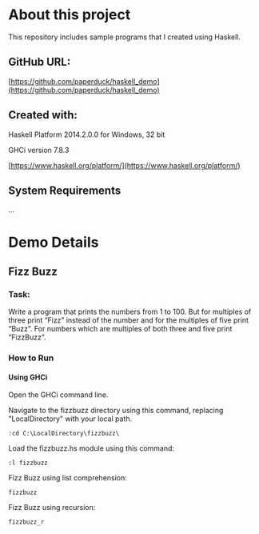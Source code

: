 # About this project

This repository includes sample programs that I created using Haskell.

## GitHub URL:

[https://github.com/paperduck/haskell_demo](https://github.com/paperduck/haskell_demo)

## Created with:

Haskell Platform 2014.2.0.0 for Windows, 32 bit

GHCi version 7.8.3

[https://www.haskell.org/platform/](https://www.haskell.org/platform/)

## System Requirements

...

# Demo Details

## Fizz Buzz

### Task:

Write a program that prints the numbers from 1 to 100. But for multiples of three print “Fizz” instead of the number and for the multiples of five print “Buzz”. For numbers which are multiples of both three and five print “FizzBuzz”.

### How to Run

#### Using GHCi

Open the GHCi command line.

Navigate to the fizzbuzz directory using this command, replacing "LocalDirectory" with your local path.

```
:cd C:\LocalDirectory\fizzbuzz\
```

Load the fizzbuzz.hs module using this command:

```
:l fizzbuzz
```

Fizz Buzz using list comprehension:

```
fizzbuzz
```

Fizz Buzz using recursion:

```
fizzbuzz_r
```



